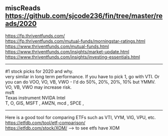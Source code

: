 

miscReads  https://github.com/sjcode236/fin/tree/master/reads/2020       
------------------------------------



https://fp.thriventfunds.com/      
https://fp.thriventfunds.com/mutual-funds/morningstar-ratings.html      
https://www.thriventfunds.com/mutual-funds.html     
https://www.thriventfunds.com/insights/market-update.html       
https://www.thriventfunds.com/insights/investing-essentials.html      

-------   
#1 stock picks for 2020 and why.     
very similar in long term performance. If you have to pick 1, go with VTI. Or you can do VOO, VO, VB, VWO - I'd do 50%, 20%, 20%, 10% but YMMV. VO, VB, VWO may increase risk.   
msft   
 Texas instrument NVIDA Intel    
T, O, GIS, MSFT , AMZN, mcd , SPCE  ,

-----   
Here is a good tool for comparing ETFs such as VTI, VYM, VIG, VPU, etc. https://etfdb.com/tool/etf-comparison/        
https://etfdb.com/stock/XOM/  --> to see   etfs have  XOM 



